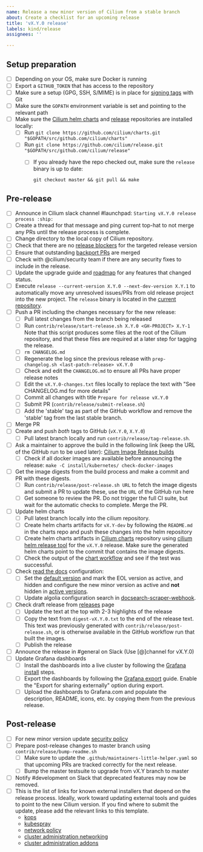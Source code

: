 ```yaml
---
name: Release a new minor version of Cilium from a stable branch
about: Create a checklist for an upcoming release
title: 'vX.Y.0 release'
labels: kind/release
assignees: ''

---
```


## Setup preparation

- [ ] Depending on your OS, make sure Docker is running
- [ ] Export a `GITHUB_TOKEN` that has access to the repository
- [ ] Make sure a setup (GPG, SSH, S/MIME) is in place for [signing tags] with Git
- [ ] Make sure the `GOPATH` environment variable is set and pointing to the relevant path
- [ ] Make sure the [Cilium helm charts][Cilium charts] and [release][Cilium release-notes tool] repositories are installed locally:
  - [ ] Run `git clone https://github.com/cilium/charts.git "$GOPATH/src/github.com/cilium/charts"`
  - [ ] Run `git clone https://github.com/cilium/release.git "$GOPATH/src/github.com/cilium/release"`
    - [ ] If you already have the repo checked out, make sure the `release` binary is up to date:

          git checkout master && git pull && make

## Pre-release

- [ ] Announce in Cilium slack channel #launchpad: `Starting vX.Y.0 release process :ship:`
- [ ] Create a thread for that message and ping current top-hat to not merge any
      PRs until the release process is complete.
- [ ] Change directory to the local copy of Cilium repository.
- [ ] Check that there are no [release blockers] for the targeted release version
- [ ] Ensure that outstanding [backport PRs] are merged
- [ ] Check with @cilium/security team if there are any security fixes to include
      in the release.
- [ ] Update the upgrade guide and [roadmap](https://github.com/cilium/cilium/blob/master/Documentation/community/roadmap.rst) for any features that changed status.
- [ ] Execute `release --current-version X.Y.0 --next-dev-version X.Y.1` to
      automatically move any unresolved issues/PRs from old release project
      into the new project. The `release` binary is located in the
      [current repository][Cilium release-notes tool].
- [ ] Push a PR including the changes necessary for the new release:
  - [ ] Pull latest changes from the branch being released
  - [ ] Run `contrib/release/start-release.sh X.Y.0 <GH-PROJECT> X.Y-1`
        Note that this script produces some files at the root of the Cilium
        repository, and that these files are required at a later step for
        tagging the release.
  - [ ] `rm CHANGELOG.md`
  - [ ] Regenerate the log since the previous release with `prep-changelog.sh <last-patch-release> vX.Y.0`
  - [ ] Check and edit the `CHANGELOG.md` to ensure all PRs have proper release notes
  - [ ] Edit the `vX.Y.0-changes.txt` files locally to replace the text with "See CHANGELOG.md for more details"
  - [ ] Commit all changes with title `Prepare for release vX.Y.0`
  - [ ] Submit PR (`contrib/release/submit-release.sh`)
  - [ ] Add the 'stable' tag as part of the GitHub workflow and remove the
        'stable' tag from the last stable branch.
- [ ] Merge PR
- [ ] Create and push *both* tags to GitHub (`vX.Y.0`, `X.Y.0`)
  - [ ] Pull latest branch locally and run `contrib/release/tag-release.sh`.
- [ ] Ask a maintainer to approve the build in the following link (keep the URL
      of the GitHub run to be used later):
      [Cilium Image Release builds](https://github.com/cilium/cilium/actions?query=workflow:%22Image+Release+Build%22)
  - [ ] Check if all docker images are available before announcing the release:
        `make -C install/kubernetes/ check-docker-images`
- [ ] Get the image digests from the build process and make a commit and PR with
      these digests.
  - [ ] Run `contrib/release/post-release.sh URL` to fetch the image
        digests and submit a PR to update these, use the `URL` of the GitHub
        run here
  - [ ] Get someone to review the PR. Do not trigger the full CI suite, but
        wait for the automatic checks to complete. Merge the PR.
- [ ] Update helm charts
  - [ ] Pull latest branch locally into the cilium repository.
  - [ ] Create helm charts artifacts for `vX.Y-dev` by following the
      `README.md` in the charts repo and push these changes into the
        helm repository
  - [ ] Create helm charts artifacts in [Cilium charts] repository using
        [cilium helm release tool] for the `vX.Y.0` release. Make sure the
        generated helm charts point to the commit that contains the image
        digests.
  - [ ] Check the output of the [chart workflow] and see if the test was
        successful.
- [ ] Check [read the docs] configuration:
    - [ ] Set the [default version] and mark the EOL version as active, and
          hidden and configure the new minor version as active and **not**
          hidden in [active versions].
    - [ ] Update algolia configuration search in [docsearch-scraper-webhook].
- [ ] Check draft release from [releases] page
  - [ ] Update the text at the top with 2-3 highlights of the release
  - [ ] Copy the text from `digest-vX.Y.0.txt` to the end of the release text.
        This text was previously generated with
        `contrib/release/post-release.sh`, or is otherwise available in the
        GitHub workflow run that built the images.
  - [ ] Publish the release
- [ ] Announce the release in #general on Slack (Use [@]channel for vX.Y.0)
- [ ] Update Grafana dashboards
  - [ ] Install the dashboards into a live cluster by following the
        [Grafana install] steps.
  - [ ] Export the dashboards by following the [Grafana export] guide.
        Enable the "Export for sharing externally" option during export.
  - [ ] Upload the dashboards to Grafana.com and populate the description,
        README, icons, etc. by copying them from the previous release.

## Post-release

- [ ] For new minor version update [security policy]
- [ ] Prepare post-release changes to master branch using `contrib/release/bump-readme.sh`
  - [ ] Make sure to update the `.github/maintainers-little-helper.yaml` so that
        upcoming PRs are tracked correctly for the next release.
  - [ ] Bump the master testsuite to upgrade from vX.Y branch to master
- [ ] Notify #development on Slack that deprecated features may now be removed.
- [ ] This is the list of links for known external installers that depend on
      the release process. Ideally, work toward updating external tools and
      guides to point to the new Cilium version. If you find where to submit
      the update, please add the relevant links to this template.
  - [kops]
  - [kubespray]
  - [network policy]
  - [cluster administration networking]
  - [cluster administration addons]


[signing tags]: https://docs.github.com/en/authentication/managing-commit-signature-verification/signing-tags
[release blockers]: https://github.com/cilium/cilium/labels/release-blocker%2FX.Y
[backport PRs]: https://github.com/cilium/cilium/pulls?q=is%3Aopen+is%3Apr+label%3Abackport%2FX.Y
[Cilium release-notes tool]: https://github.com/cilium/release
[Cilium charts]: https://github.com/cilium/charts
[releases]: https://github.com/cilium/cilium/releases
[kops]: https://github.com/kubernetes/kops/
[kubespray]: https://github.com/kubernetes-sigs/kubespray/
[cilium helm release tool]: https://github.com/cilium/charts/blob/master/prepare_artifacts.sh
[cilium-runtime images]: https://quay.io/repository/cilium/cilium-runtime
[read the docs]: https://readthedocs.org/projects/cilium/
[active versions]: https://readthedocs.org/projects/cilium/versions/
[default version]: https://readthedocs.org/dashboard/cilium/advanced/
[docsearch-scraper-webhook]: https://github.com/cilium/docsearch-scraper-webhook
[security policy]: https://github.com/cilium/cilium/security/policy
[network policy]: https://kubernetes.io/docs/tasks/administer-cluster/network-policy-provider/cilium-network-policy/
[cluster administration networking]: https://kubernetes.io/docs/concepts/cluster-administration/networking/
[cluster administration addons]: https://kubernetes.io/docs/concepts/cluster-administration/addons/
[chart workflow]: https://github.com/cilium/charts/actions/workflows/conformance-gke.yaml
[Grafana install]: https://docs.cilium.io/en/stable/gettingstarted/grafana/#install-metrics
[Grafana export]: https://grafana.com/docs/grafana/latest/dashboards/export-import/
